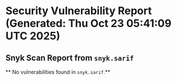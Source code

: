 # Security Vulnerability Report (Generated: Thu Oct 23 05:41:09 UTC 2025)


## Snyk Scan Report from `snyk.sarif`
** No vulnerabilities found in `snyk.sarif`.**
